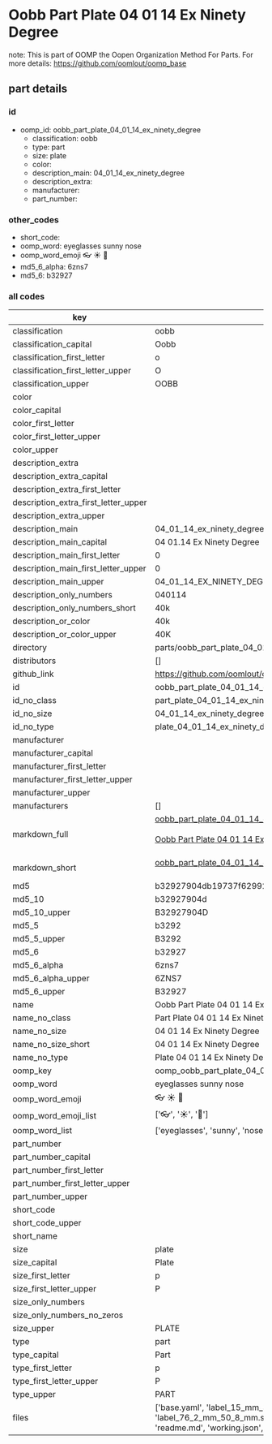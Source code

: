 # Oobb Part Plate 04 01 14 Ex Ninety Degree  

note: This is part of OOMP the Oopen Organization Method For Parts. For more details: https://github.com/oomlout/oomp_base

##  part details





### id
* oomp_id: oobb_part_plate_04_01_14_ex_ninety_degree
  * classification: oobb
  * type: part
  * size: plate
  * color: 
  * description_main: 04_01_14_ex_ninety_degree
  * description_extra: 
  * manufacturer: 
  * part_number: 

### other_codes
* short_code: 
* oomp_word: eyeglasses sunny nose
* oomp_word_emoji :eyeglasses: :sunny: :nose:
* md5_6_alpha: 6zns7
* md5_6: b32927

### all codes 
| key | value |  
| --- | --- |  
| classification | oobb |  
| classification_capital | Oobb |  
| classification_first_letter | o |  
| classification_first_letter_upper | O |  
| classification_upper | OOBB |  
| color |  |  
| color_capital |  |  
| color_first_letter |  |  
| color_first_letter_upper |  |  
| color_upper |  |  
| description_extra |  |  
| description_extra_capital |  |  
| description_extra_first_letter |  |  
| description_extra_first_letter_upper |  |  
| description_extra_upper |  |  
| description_main | 04_01_14_ex_ninety_degree |  
| description_main_capital | 04 01.14 Ex Ninety Degree |  
| description_main_first_letter | 0 |  
| description_main_first_letter_upper | 0 |  
| description_main_upper | 04_01_14_EX_NINETY_DEGREE |  
| description_only_numbers | 040114 |  
| description_only_numbers_short | 40k |  
| description_or_color | 40k |  
| description_or_color_upper | 40K |  
| directory | parts/oobb_part_plate_04_01_14_ex_ninety_degree |  
| distributors | [] |  
| github_link | https://github.com/oomlout/oomlout_oomp_part_src/tree/main/parts/oobb_part_plate_04_01_14_ex_ninety_degree/working |  
| id | oobb_part_plate_04_01_14_ex_ninety_degree |  
| id_no_class | part_plate_04_01_14_ex_ninety_degree |  
| id_no_size | 04_01_14_ex_ninety_degree |  
| id_no_type | plate_04_01_14_ex_ninety_degree |  
| manufacturer |  |  
| manufacturer_capital |  |  
| manufacturer_first_letter |  |  
| manufacturer_first_letter_upper |  |  
| manufacturer_upper |  |  
| manufacturers | [] |  
| markdown_full | [oobb_part_plate_04_01_14_ex_ninety_degree](https://github.com/oomlout/oomlout_oomp_part_src/tree/main/parts/oobb_part_plate_04_01_14_ex_ninety_degree/working)<br>[](https://github.com/oomlout/oomlout_oomp_part_src/tree/main/parts/oobb_part_plate_04_01_14_ex_ninety_degree/working)<br>[Oobb Part Plate 04 01 14 Ex Ninety Degree](https://github.com/oomlout/oomlout_oomp_part_src/tree/main/parts/oobb_part_plate_04_01_14_ex_ninety_degree/working)<br><br> |  
| markdown_short | [oobb_part_plate_04_01_14_ex_ninety_degree](https://github.com/oomlout/oomlout_oomp_part_src/tree/main/parts/oobb_part_plate_04_01_14_ex_ninety_degree/working)<br><br> |  
| md5 | b32927904db19737f629928ed61bec3d |  
| md5_10 | b32927904d |  
| md5_10_upper | B32927904D |  
| md5_5 | b3292 |  
| md5_5_upper | B3292 |  
| md5_6 | b32927 |  
| md5_6_alpha | 6zns7 |  
| md5_6_alpha_upper | 6ZNS7 |  
| md5_6_upper | B32927 |  
| name | Oobb Part Plate 04 01 14 Ex Ninety Degree |  
| name_no_class | Part Plate 04 01 14 Ex Ninety Degree |  
| name_no_size | 04 01 14 Ex Ninety Degree |  
| name_no_size_short | 04 01 14 Ex Ninety Degree |  
| name_no_type | Plate 04 01 14 Ex Ninety Degree |  
| oomp_key | oomp_oobb_part_plate_04_01_14_ex_ninety_degree |  
| oomp_word | eyeglasses sunny nose |  
| oomp_word_emoji | :eyeglasses: :sunny: :nose: |  
| oomp_word_emoji_list | [':eyeglasses:', ':sunny:', ':nose:'] |  
| oomp_word_list | ['eyeglasses', 'sunny', 'nose'] |  
| part_number |  |  
| part_number_capital |  |  
| part_number_first_letter |  |  
| part_number_first_letter_upper |  |  
| part_number_upper |  |  
| short_code |  |  
| short_code_upper |  |  
| short_name |  |  
| size | plate |  
| size_capital | Plate |  
| size_first_letter | p |  
| size_first_letter_upper | P |  
| size_only_numbers |  |  
| size_only_numbers_no_zeros |  |  
| size_upper | PLATE |  
| type | part |  
| type_capital | Part |  
| type_first_letter | p |  
| type_first_letter_upper | P |  
| type_upper | PART |  
| files | ['base.yaml', 'label_15_mm_30_mm.pdf', 'label_15_mm_30_mm.svg', 'label_76_2_mm_50_8_mm.pdf', 'label_76_2_mm_50_8_mm.svg', 'label_oomlout_76_2_mm_50_8_mm.pdf', 'label_oomlout_76_2_mm_50_8_mm.svg', 'readme.md', 'working.json', 'working.yaml'] |  
